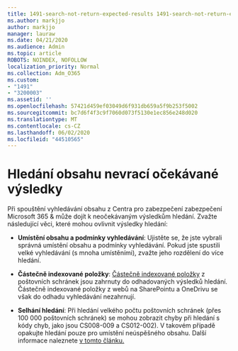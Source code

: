 ```yaml
---
title: 1491-search-not-return-expected-results 1491-search-not-return-expected-results 1491-search-not-return-expected-results 1491
ms.author: markjjo
author: markjjo
manager: lauraw
ms.date: 04/21/2020
ms.audience: Admin
ms.topic: article
ROBOTS: NOINDEX, NOFOLLOW
localization_priority: Normal
ms.collection: Adm_O365
ms.custom:
- "1491"
- "3200003"
ms.assetid: ''
ms.openlocfilehash: 57421d459ef03049d6f931db659a5f9b253f5002
ms.sourcegitcommit: bc7d6f4f3c9f7060d073f5130e1ec856e248d020
ms.translationtype: MT
ms.contentlocale: cs-CZ
ms.lasthandoff: 06/02/2020
ms.locfileid: "44510565"
---
```

# <a name="content-search-not-returning-expected-results"></a>Hledání obsahu nevrací očekávané výsledky

Při spouštění vyhledávání obsahu z Centra pro zabezpečení zabezpečení Microsoft 365 & může dojít k neočekávaným výsledkům hledání. Zvažte následující věci, které mohou ovlivnit výsledky hledání:

- **Umístění obsahu a podmínky vyhledávání**: Ujistěte se, že jste vybrali správná umístění obsahu a podmínky vyhledávání. Pokud jste spustili velké vyhledávání (s mnoha umístěními), zvažte jeho rozdělení do více hledání.

- **Částečně indexované položky**: [Částečně indexované položky](https://docs.microsoft.com/microsoft-365/compliance/partially-indexed-items-in-content-search) z poštovních schránek jsou zahrnuty do odhadovaných výsledků hledání. Částečně indexované položky z webů na SharePointu a OneDrivu se však do odhadu vyhledávání nezahrnují.

- **Selhání hledání**: Při hledání velkého počtu poštovních schránek (přes 100 000 poštovních schránek) se mohou zobrazit chyby při hledání s kódy chyb, jako jsou CS008-009 a CS012-002). V takovém případě opakujte hledání pouze pro umístění neúspěšného obsahu. Další informace naleznete [v tomto článku.](https://docs.microsoft.com/microsoft-365/compliance/retry-failed-content-search)
